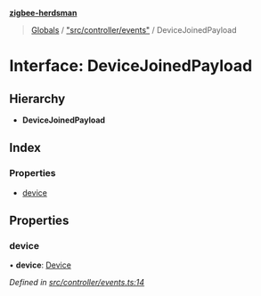 **[zigbee-herdsman](../README.md)**

> [Globals](../README.md) / ["src/controller/events"](../modules/_src_controller_events_.md) / DeviceJoinedPayload

# Interface: DeviceJoinedPayload

## Hierarchy

* **DeviceJoinedPayload**

## Index

### Properties

* [device](_src_controller_events_.devicejoinedpayload.md#device)

## Properties

### device

•  **device**: [Device](../classes/_src_controller_model_device_.device.md)

*Defined in [src/controller/events.ts:14](https://github.com/Koenkk/zigbee-herdsman/blob/master/src/src/controller/events.ts#L14)*

